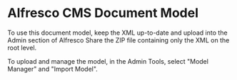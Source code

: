 Alfresco CMS Document Model
===========================

To use this document model, keep the XML up-to-date and upload into the Admin section of Alfresco Share the ZIP file containing only the XML on the root level.

To upload and manage the model, in the Admin Tools, select "Model Manager" and "Import Model".